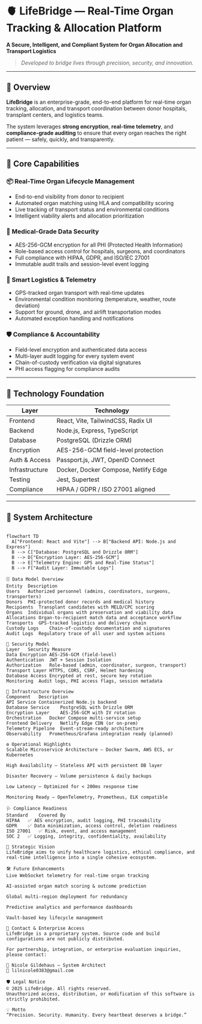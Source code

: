 # 🫀 LifeBridge — Real-Time Organ Tracking & Allocation Platform

**A Secure, Intelligent, and Compliant System for Organ Allocation and Transport Logistics**

> *Developed to bridge lives through precision, security, and innovation.*

---

## 🚀 Overview

**LifeBridge** is an enterprise-grade, end-to-end platform for real-time organ tracking, allocation, and transport coordination between donor hospitals, transplant centers, and logistics teams.

The system leverages **strong encryption**, **real-time telemetry**, and **compliance-grade auditing** to ensure that every organ reaches the right patient — safely, quickly, and transparently.

---

## 🧠 Core Capabilities

### 📦 Real-Time Organ Lifecycle Management
- End-to-end visibility from donor to recipient
- Automated organ matching using HLA and compatibility scoring
- Live tracking of transport status and environmental conditions
- Intelligent viability alerts and allocation prioritization

### 🔐 Medical-Grade Data Security
- AES-256-GCM encryption for all PHI (Protected Health Information)
- Role-based access control for hospitals, surgeons, and coordinators
- Full compliance with HIPAA, GDPR, and ISO/IEC 27001
- Immutable audit trails and session-level event logging

### 🚚 Smart Logistics & Telemetry
- GPS-tracked organ transport with real-time updates
- Environmental condition monitoring (temperature, weather, route deviation)
- Support for ground, drone, and airlift transportation modes
- Automated exception handling and notifications

### 🛡️ Compliance & Accountability
- Field-level encryption and authenticated data access
- Multi-layer audit logging for every system event
- Chain-of-custody verification via digital signatures
- PHI access flagging for compliance audits

---

## 🧩 Technology Foundation

| Layer         | Technology                                 |
|--------------|---------------------------------------------|
| Frontend      | React, Vite, TailwindCSS, Radix UI          |
| Backend       | Node.js, Express, TypeScript                |
| Database      | PostgreSQL (Drizzle ORM)                    |
| Encryption    | AES-256-GCM field-level protection          |
| Auth & Access | Passport.js, JWT, OpenID Connect            |
| Infrastructure| Docker, Docker Compose, Netlify Edge        |
| Testing       | Jest, Supertest                             |
| Compliance    | HIPAA / GDPR / ISO 27001 aligned            |

---
## 🧱 System Architecture

```mermaid

flowchart TD
  A["Frontend: React and Vite"] --> B["Backend API: Node.js and Express"]
  B --> C["Database: PostgreSQL and Drizzle ORM"]
  B --> D["Encryption Layer: AES-256-GCM"]
  B --> E["Telemetry Engine: GPS and Real-Time Status"]
  B --> F["Audit Layer: Immutable Logs"]

🗄️ Data Model Overview
Entity	Description
Users	Authorized personnel (admins, coordinators, surgeons, transporters)
Donors	PHI-protected donor records and medical history
Recipients	Transplant candidates with MELD/CPC scoring
Organs	Individual organs with preservation and viability data
Allocations	Organ-to-recipient match data and acceptance workflow
Transports	GPS-tracked logistics and delivery chain
Custody Logs	Chain-of-custody documentation and signatures
Audit Logs	Regulatory trace of all user and system actions

🔐 Security Model
Layer	Security Measure
Data Encryption	AES-256-GCM (field-level)
Authentication	JWT + Session Isolation
Authorization	Role-based (admin, coordinator, surgeon, transport)
Transport Layer	HTTPS, CORS, CSRF, Helmet hardening
Database Access	Encrypted at rest, secure key rotation
Monitoring	Audit logs, PHI access flags, session metadata

🧮 Infrastructure Overview
Component	Description
API Service	Containerized Node.js backend
Database Service	PostgreSQL with Drizzle ORM
Encryption Layer	AES-256-GCM with IV rotation
Orchestration	Docker Compose multi-service setup
Frontend Delivery	Netlify Edge CDN (or on-prem)
Telemetry Pipeline	Event-stream-ready architecture
Observability	Prometheus/Grafana integration ready (planned)

⚙️ Operational Highlights
Scalable Microservice Architecture — Docker Swarm, AWS ECS, or Kubernetes

High Availability — Stateless API with persistent DB layer

Disaster Recovery — Volume persistence & daily backups

Low Latency — Optimized for < 200ms response time

Monitoring Ready — OpenTelemetry, Prometheus, ELK compatible

🩺 Compliance Readiness
Standard	Covered By
HIPAA	✅ AES encryption, audit logging, PHI traceability
GDPR	✅ Data minimization, access control, deletion readiness
ISO 27001	✅ Risk, event, and access management
SOC 2	✅ Logging, integrity, confidentiality, availability

🧭 Strategic Vision
LifeBridge aims to unify healthcare logistics, ethical compliance, and real-time intelligence into a single cohesive ecosystem.

🛠️ Future Enhancements
Live WebSocket telemetry for real-time organ tracking

AI-assisted organ match scoring & outcome prediction

Global multi-region deployment for redundancy

Predictive analytics and performance dashboards

Vault-based key lifecycle management

👥 Contact & Enterprise Access
LifeBridge is a proprietary system. Source code and build configurations are not publicly distributed.

For partnership, integration, or enterprise evaluation inquiries, please contact:

📧 Nicole Gildehaus — System Architect
📨 lilnicole0383@gmail.com

🛡️ Legal Notice
© 2025 LifeBridge. All rights reserved.
Unauthorized access, distribution, or modification of this software is strictly prohibited.

💡 Motto
“Precision. Security. Humanity. Every heartbeat deserves a bridge.”
